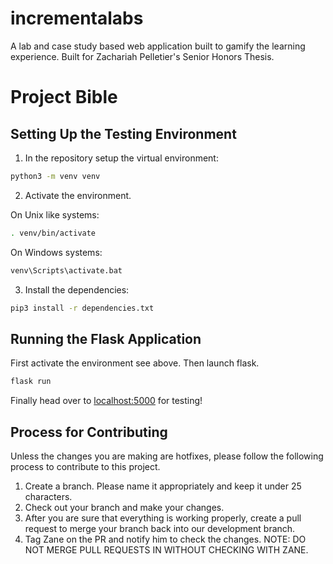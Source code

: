 # incrementalabs
 A lab and case study based web application built to gamify the learning experience. Built for Zachariah Pelletier's Senior Honors Thesis.

 # Project Bible

 ## Setting Up the Testing Environment

 1. In the repository setup the virtual environment:
 ```bash
 python3 -m venv venv
 ```

 2. Activate the environment.

 On Unix like systems:

 ```bash
 . venv/bin/activate
 ```

 On Windows systems:

 ```cmd
 venv\Scripts\activate.bat
 ```

 3. Install the dependencies:

 ```bash
 pip3 install -r dependencies.txt
 ```

 ## Running the Flask Application

 First activate the environment see above.
 Then launch flask.

 ```bash
 flask run
 ```

 Finally head over to [localhost:5000](http://127.0.0.1:5000) for testing!

## Process for Contributing
Unless the changes you are making are hotfixes, please follow the following process to contribute to this project.
1. Create a branch. Please name it appropriately and keep it under 25 characters.
2. Check out your branch and make your changes.
3. After you are sure that everything is working properly, create a pull request to merge your branch back into our development branch.
4. Tag Zane on the PR and notify him to check the changes. NOTE: DO NOT MERGE PULL REQUESTS IN WITHOUT CHECKING WITH ZANE.
